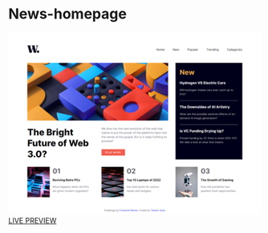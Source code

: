 # News-homepage
![News homepage](/images/preview.png 'News homepage')
[LIVE PREVIEW](https://tasnim005.github.io/News-homepage/)
